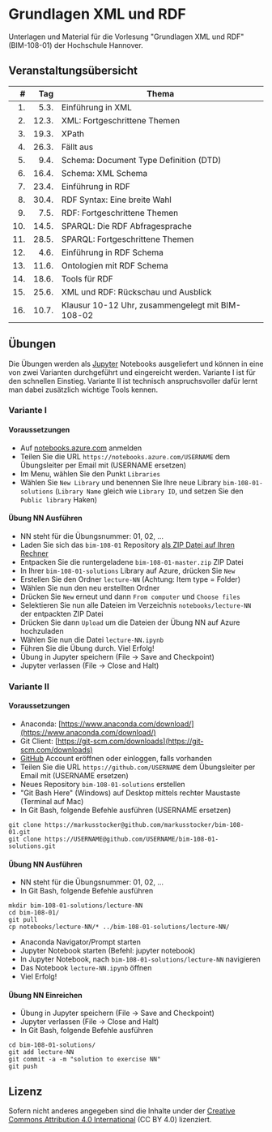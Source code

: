 # Grundlagen XML und RDF 

Unterlagen und Material für die Vorlesung "Grundlagen XML und RDF" (BIM-108-01) der Hochschule Hannover.

## Veranstaltungsübersicht 

| #  | Tag  | Thema      |
| --:| ----:| ---------- |
|1.  | 5.3.  | Einführung in XML |
|2.  | 12.3. | XML: Fortgeschrittene Themen |
|3.  | 19.3. | XPath |
|4.  | 26.3. | Fällt aus |
|5.  | 9.4. | Schema: Document Type Definition (DTD) | 
|6.  | 16.4. | Schema: XML Schema |
|7.  | 23.4. | Einführung in RDF |
|8.  | 30.4. | RDF Syntax: Eine breite Wahl |
|9.  | 7.5. | RDF: Fortgeschrittene Themen |
|10.  | 14.5.  | SPARQL: Die RDF Abfragesprache |
|11. | 28.5. | SPARQL: Fortgeschrittene Themen |
|12. | 4.6. | Einführung in RDF Schema |
|13. | 11.6.  | Ontologien mit RDF Schema |
|14. | 18.6. | Tools für RDF |
|15. | 25.6. | XML und RDF: Rückschau und Ausblick |
|16. | 10.7. | Klausur 10-12 Uhr, zusammengelegt mit BIM-108-02 |

## Übungen

Die Übungen werden als [Jupyter](http://jupyter.org) Notebooks ausgeliefert und können in eine von zwei Varianten durchgeführt und eingereicht werden. Variante I ist für den schnellen Einstieg. Variante II ist technisch anspruchsvoller dafür lernt man dabei zusätzlich wichtige Tools kennen.

### Variante I

#### Voraussetzungen

* Auf [notebooks.azure.com](https://notebooks.azure.com/) anmelden
* Teilen Sie die URL `https://notebooks.azure.com/USERNAME` dem Übungsleiter per Email mit (USERNAME ersetzen)
* Im Menu, wählen Sie den Punkt `Libraries`
* Wählen Sie `New Library` und benennen Sie Ihre neue Library `bim-108-01-solutions` (`Library Name` gleich wie `Library ID`, und setzen Sie den `Public library` Haken)

#### Übung NN Ausführen

* NN steht für die Übungsnummer: 01, 02, ...
* Laden Sie sich das `bim-108-01` Repository [als ZIP Datei auf Ihren Rechner](https://github.com/markusstocker/bim-108-01/archive/master.zip)
* Entpacken Sie die runtergeladene `bim-108-01-master.zip` ZIP Datei
* In Ihrer `bim-108-01-solutions` Library auf Azure, drücken Sie `New`
* Erstellen Sie den Ordner `lecture-NN` (Achtung: Item type = Folder)
* Wählen Sie nun den neu erstellten Ordner
* Drücken Sie `New` erneut und dann `From computer` und `Choose files`
* Selektieren Sie nun alle Dateien im Verzeichnis `notebooks/lecture-NN` der entpackten ZIP Datei 
* Drücken Sie dann `Upload` um die Dateien der Übung NN auf Azure hochzuladen
* Wählen Sie nun die Datei `lecture-NN.ipynb`
* Führen Sie die Übung durch. Viel Erfolg!
* Übung in Jupyter speichern (File -> Save and Checkpoint)
* Jupyter verlassen (File -> Close and Halt)

### Variante II

#### Voraussetzungen

* Anaconda: [https://www.anaconda.com/download/](https://www.anaconda.com/download/)
* Git Client: [https://git-scm.com/downloads](https://git-scm.com/downloads)
* [GitHub](https://github.com) Account eröffnen oder einloggen, falls vorhanden
* Teilen Sie die URL `https://github.com/USERNAME` dem Übungsleiter per Email mit (USERNAME ersetzen)
* Neues Repository `bim-108-01-solutions` erstellen
* "Git Bash Here" (Windows) auf Desktop mittels rechter Maustaste (Terminal auf Mac)
* In Git Bash, folgende Befehle ausführen (USERNAME ersetzen)

``` 
git clone https://markusstocker@github.com/markusstocker/bim-108-01.git
git clone https://USERNAME@github.com/USERNAME/bim-108-01-solutions.git
``` 

#### Übung NN Ausführen

* NN steht für die Übungsnummer: 01, 02, ...
* In Git Bash, folgende Befehle ausführen

```
mkdir bim-108-01-solutions/lecture-NN
cd bim-108-01/
git pull
cp notebooks/lecture-NN/* ../bim-108-01-solutions/lecture-NN/
```

* Anaconda Navigator/Prompt starten
* Jupyter Notebook starten (Befehl: jupyter notebook)
* In Jupyter Notebook, nach `bim-108-01-solutions/lecture-NN` navigieren 
* Das Notebook `lecture-NN.ipynb` öffnen
* Viel Erfolg!

#### Übung NN Einreichen

* Übung in Jupyter speichern (File -> Save and Checkpoint)
* Jupyter verlassen (File -> Close and Halt)
* In Git Bash, folgende Befehle ausführen

```
cd bim-108-01-solutions/
git add lecture-NN
git commit -a -m "solution to exercise NN"
git push
```

## Lizenz

Sofern nicht anderes angegeben sind die Inhalte under der [Creative Commons Attribution 4.0 International](https://creativecommons.org/licenses/by/4.0/) (CC BY 4.0) lizenziert.

